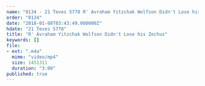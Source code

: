 ```yaml
---
name: "0134 - 21 Teves 5778 R' Avraham Yitzchak Wolfson Didn't Lose his Zechus"
order: "0134"
date: "2018-01-08T03:43:49.000000Z"
hdate: "21 Teves 5778"
title: "R' Avraham Yitzchak Wolfson Didn't Lose his Zechus"
keywords: []
file:
- ext: ".m4a"
  mime: "video/mp4"
  size: 1451311
  duration: "3:00"
published: true
---
```


